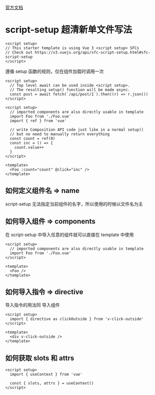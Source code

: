 [官方文档](https://github.com/vuejs/rfcs/blob/master/active-rfcs/0040-script-setup.md)

# script-setup 超清新单文件写法

```
<script setup>
// This starter template is using Vue 3 <script setup> SFCs
// Check out https://v3.vuejs.org/api/sfc-script-setup.html#sfc-script-setup
</script>
```

遵循 setup 函数的规则，仅在组件加载时调用一次

```
<script setup>
  // Top level await can be used inside <script setup>. 
  // The resulting setup() function will be made async.
  const post = await fetch(`/api/post/1`).then((r) => r.json())
</script>
```


```
<script setup>
  // imported components are also directly usable in template
  import Foo from './Foo.vue'
  import { ref } from 'vue'

  // write Composition API code just like in a normal setup()
  // but no need to manually return everything
  const count = ref(0)
  const inc = () => {
    count.value++
  }
</script>

<template>
  <Foo :count="count" @click="inc" />
</template>
```


## 如何定义组件名 => name
script-setup 无法指定当前组件的名字，所以使用的时候以文件名为主


## 如何导入组件 => components
在 script-setup 中导入任意的组件就可以直接在 template 中使用

```
<script setup>
  // imported components are also directly usable in template
  import Foo from './Foo.vue'
</script>

<template>
  <Foo />
</template>
```

## 如何导入指令 => directive

导入指令的用法同 导入组件
```
<script setup>
  import { directive as clickOutside } from 'v-click-outside'
</script>

<template>
  <div v-click-outside />
</template>
```



## 如何获取 slots 和 attrs

```
<script setup>
  import { useContext } from 'vue'

  const { slots, attrs } = useContext()
</script>
```